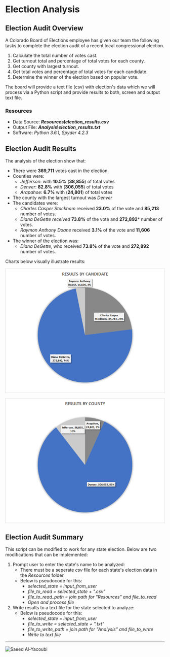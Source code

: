 # Election Analysis
## Election Audit Overview
A Colorado Board of Elections employee has given our team the following tasks to complete the election audit of a recent local congressional election.
1. Calculate the total number of votes cast.
2. Get turnout total and percentage of total votes for each county.
3. Get county with largest turnout.
2. Get total votes and percentage of total votes for each candidate.
5. Determine the winner of the election based on popular vote.

The board will provide a text file (csv) with election's data which we will process via a Python script and provide results to both, screen and output text file.

### Resources
- Data Source: ***Resources\election_results.csv***
- Output File: ***Analysis\election_results.txt***
- Software: *Python 3.6.1, Spyder 4.2.3*
## Election Audit Results
The analysis of the election show that:
- There were **369,711** votes cast in the election.
- Counties were:
  - *Jefferson*: with **10.5%** (**38,855**) of total votes
  - *Denver*: **82.8%** with (**306,055**) of total votes
  - *Arapahoe*: **6.7%** with (**24,801**) of total votes
- The county with the largest turnout was *Denver*
- The candidates were:
  - *Charles Casper Stockham* received **23.0%** of the vote and **85,213** number of votes.
  - *Diana DeGette received* **73.8%** of the vote and **272,892*** number of votes.
  - *Raymon Anthony Doane* received **3.1%** of the vote and **11,606** number of votes.
- The winner of the election was: 
  - *Diana DeGette*, who received **73.8%** of the vote and **272,892** number of votes.

Charts below visually illustrate results:

![Results by Candidate](./Resources/results_by_candidate.png)

![Results by County](./Resources/results_by_county.png)

## Election Audit Summary
This script can be modified to work for any state election. Below are two modifications that can be implemented:
1. Prompt user to enter the state's name to be analyzed:
    - There must be a seperate *csv* file for each state's election data in the *Resources* folder
    - Below is pseudocode for this:
        - *selected_state = input_from_user*
        - *file_to_read = selected_state + ".csv"*
        - *file_to_read_path = join path for "Resources" and file_to_read*
        - *Open and process file*
2. Write results to a text file for the state selected to analyze:
    - Below is pseudocode for this:
        - *selected_state = input_from_user*
        - *file_to_write = selected_state + ".txt"*
        - *file_to_write_path = join path for "Analysis" and file_to_write*
        - *Write to text file*

---


![Saeed Al-Yacoubi](../stock-analsis/Resources/qr-code.png)